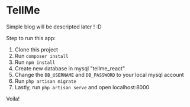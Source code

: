 # TellMe

Simple blog will be descripted later ! :D

Step to run this app:
1. Clone this project
2. Run `composer install`
3. Run `npm install`
4. Create new database in mysql "tellme_react"
5. Change the `DB_USERNAME` and `DB_PASSWORD` to your local mysql account
6. Run `php artisan migrate`
7. Lastly, run `php artisan serve` and open localhost:8000

Voila!



